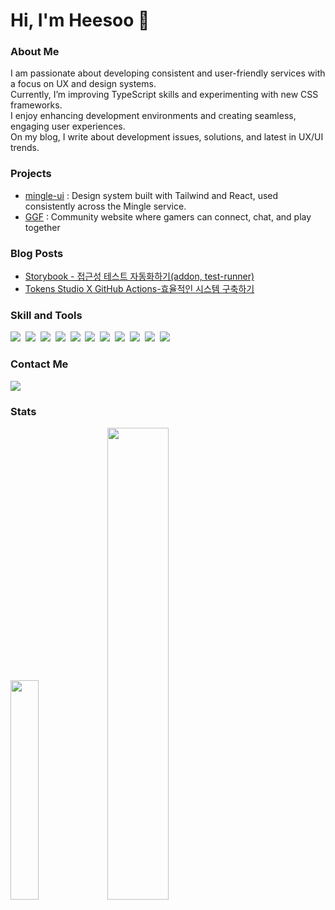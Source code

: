 <h1>Hi, I'm Heesoo 👋</h1>

<h3>About Me</h3>
<p>
  I am passionate about developing consistent and user-friendly services with a focus on UX and design systems.<br />
  Currently, I’m improving TypeScript skills and experimenting with new CSS frameworks.<br />
  I enjoy enhancing development environments and creating seamless, engaging user experiences.<br />
  On my blog, I write about development issues, solutions, and latest in UX/UI trends.
</p>

<h3>Projects</h3>
<ul>
  <li><a href="https://www.npmjs.com/package/mingle-ui" target="_blank">mingle-ui</a> : Design system built with Tailwind and React, used consistently across the Mingle service.</li>
  <li><a href="https://good-game-friends.vercel.app/landing" target="_blank">GGF</a> : Community website where gamers can connect, chat, and play together</li>
</ul>

<h3>Blog Posts</h3>
<ul>
  <li><a href="https://www.heesoo-log.com/log/tech/stortybook-ui-test" target="_blank">Storybook - 접근성 테스트 자동화하기(addon, test-runner)</a></li>
  <li><a href="https://www.heesoo-log.com/log/tech/token-studio-github-actions" target="_blank">Tokens Studio X GitHub Actions-효율적인 시스템 구축하기</a></li>
</ul>

<h3>Skill and Tools</h3>
  <div>
    <img src="https://img.shields.io/badge/react-20232a.svg?style=for-the-badge&logo=react&logoColor=61DAFB" />&nbsp
    <img src="https://img.shields.io/badge/next.js-000000?style=for-the-badge&logo=next.js&logoColor=white">&nbsp
    <img src="https://img.shields.io/badge/javascript-F7DF1E.svg?style=for-the-badge&logo=javascript&logoColor=20232a" />&nbsp
    <img src="https://img.shields.io/badge/TypeScript-3178C6.svg?&style=for-the-badge&logo=TypeScript&logoColor=white">&nbsp
    <img src="https://img.shields.io/badge/html5-E34F26.svg?style=for-the-badge&logo=html5&logoColor=white" />&nbsp
    <img src="https://img.shields.io/badge/css3-1572B6.svg?style=for-the-badge&logo=css3&logoColor=white" />&nbsp
    <img src="https://img.shields.io/badge/SCSS-CC6699.svg?style=for-the-badge&logo=sass&logoColor=white" />&nbsp
    <img src="https://img.shields.io/badge/Tailwind_CSS-38B2AC?style=for-the-badge&logo=tailwind-css&logoColor=white" />&nbsp
    <img src="https://img.shields.io/badge/Storybook-FF4785.svg?&style=for-the-badge&logo=Storybook&logoColor=white" />&nbsp
    <img src="https://img.shields.io/badge/Github-181717.svg?style=for-the-badge&logo=github&logoColor=white" />&nbsp
    <img src="https://img.shields.io/badge/Figma-F24E1E.svg?style=for-the-badge&logo=figma&logoColor=white" />&nbsp
  </div>

  <h3>Contact Me</h3>
  <div>
    <img src="https://img.shields.io/badge/kheesoo10@gmail.com-EA4335.svg?&style=for-the-badge&logo=gmail&logoColor=white" />
  </div>

  <h3>Stats</h3>
  <a href="#" onClick="return false;"><img src="https://github-readme-stats.vercel.app/api/top-langs/?username=designsoo&layout=donut&show_icons=true&theme=tokyonight&hide_border=true&count_private=true&exclude_repo=Face-Transfer-Application" width=30% /></a>    
  <a href="#" onClick="return false;"><img src="https://github-readme-stats.vercel.app/api?username=designsoo&show_icons=true&theme=tokyonight&hide_border=true&count_private=true" width=44% /></a>


